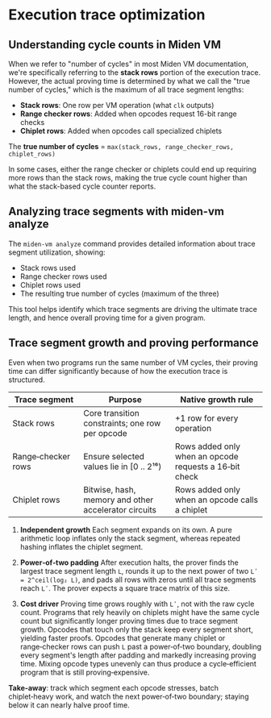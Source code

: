 # Execution trace optimization

## Understanding cycle counts in Miden VM

When we refer to "number of cycles" in most Miden VM documentation, we're specifically referring to the **stack rows** portion of the execution trace. However, the actual proving time is determined by what we call the "true number of cycles," which is the maximum of all trace segment lengths:

- **Stack rows**: One row per VM operation (what `clk` outputs)
- **Range checker rows**: Added when opcodes request 16-bit range checks
- **Chiplet rows**: Added when opcodes call specialized chiplets

The **true number of cycles** = `max(stack_rows, range_checker_rows, chiplet_rows)`

In some cases, either the range checker or chiplets could end up requiring more rows than the stack rows, making the true cycle count higher than what the stack-based cycle counter reports.

## Analyzing trace segments with miden-vm analyze

The `miden-vm analyze` command provides detailed information about trace segment utilization, showing:
- Stack rows used
- Range checker rows used  
- Chiplet rows used
- The resulting true number of cycles (maximum of the three)

This tool helps identify which trace segments are driving the ultimate trace length, and hence overall proving time for a given program.

## Trace segment growth and proving performance

Even when two programs run the same number of VM cycles, their proving time can differ significantly because of how the execution trace is structured.

| Trace segment      | Purpose                                              | Native growth rule                                     |
| ------------------ | ---------------------------------------------------- | ------------------------------------------------------ |
| Stack rows         | Core transition constraints; one row per opcode      | +1 row for every operation                             |
| Range‑checker rows | Ensure selected values lie in \[0 .. 2¹⁶)            | Rows added only when an opcode requests a 16‑bit check |
| Chiplet rows       | Bitwise, hash, memory and other accelerator circuits | Rows added only when an opcode calls a chiplet         |

1. **Independent growth**
   Each segment expands on its own. A pure arithmetic loop inflates only the stack segment, whereas repeated hashing inflates the chiplet segment.

2. **Power‑of‑two padding**
   After execution halts, the prover finds the largest trace segment length `L`, rounds it up to the next power of two `Lʹ = 2^ceil(log₂ L)`, and pads all rows with zeros until all trace segments reach `Lʹ`. The prover expects a square trace matrix of this size.

3. **Cost driver**
   Proving time grows roughly with `Lʹ`, not with the raw cycle count. Programs that rely heavily on chiplets might have the same cycle count but significantly longer proving times due to trace segment growth. Opcodes that touch only the stack keep every segment short, yielding faster proofs. Opcodes that generate many chiplet or range‑checker rows can push `L` past a power‑of‑two boundary, doubling every segment's length after padding and markedly increasing proving time. Mixing opcode types unevenly can thus produce a cycle‑efficient program that is still proving‑expensive.

**Take‑away**: track which segment each opcode stresses, batch chiplet‑heavy work, and watch the next power‑of‑two boundary; staying below it can nearly halve proof time.
